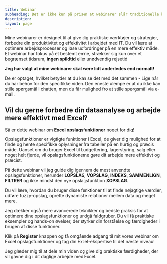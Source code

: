 ```yaml
---
title: Webinar
subheading: Det er ikke kun på prisen at webinarer slår traditionelle kurser
description:
layout: page
---
```


Mine webinarer er designet til at give dig praktiske værktøjer og strategier, forbedre din produktivitet og effektivitet i arbejdet med IT. Du vil lære at optimere arbejdsprocesser og løse udfordringer på en mere effektiv måde. Et webinar har fokus på et bestemt emne, strækker sig kun over et begrænset tidsrum, **ingen spildtid** eller unødvendig rejsetid

**Jeg har valgt at mine webinarer skal være lidt anderledes end normalt!**

De er optaget, hvilket betyder at du kan se det med det sammen - Lige når du har behov for den specifikke viden. Den eneste ulempe er at du ikke kan stille spørgsmål i chatten, men du får mulighed fro at stille spørgsmål via e-mail.

## Vil du gerne forbedre din dataanalyse og arbejde mere effektivt med Excel?

Så er dette webinar om **Excel opslagsfunktioner** noget for dig!

Opslagsfunktioner er vigtigte funktioner i Excel, de giver dig mulighed for at finde og hente specifikke oplysninger fra tabeller på en hurtig og præcis måde. Uanset om du bruger Excel til budgettering, lagerstyring, salg eller noget helt fjerde, vil opslagsfunktionerne gøre dit arbejde mere effektivt og præcist.

På dette webinar vil jeg guide dig igennem de mest anvendte opslagsfunktioner, herunder **LOPSLAG**, **VOPSLAG**, **INDEKS**, **SAMMENLIGN**, **FILTRER** og ikke mindst den nye opslagsfunktion **XOPSLAG**. 

Du vil lære, hvordan du bruger disse funktioner til at finde nøjagtige værdier, udføre fuzzy-opslag, oprette dynamiske relationer mellem data og meget mere.

Jeg dækker også mere avancerede teknikker og bedste praksis for at optimere dine opslagsfunktioner og undgå faldgruber. Du vil få praktiske eksempler og hands-on øvelser, der styrker din forståelse og færdigheder i brugen af disse funktioner.

Klik på **Register** knappen og få omgående adgang til mit vores webinar om Excel opslagsfunktioner og tag din Excel-ekspertise til det næste niveau!

Jeg glæder mig til at dele min viden og give dig praktiske færdigheder, der vil gavne dig i dit daglige arbejde med Excel.
